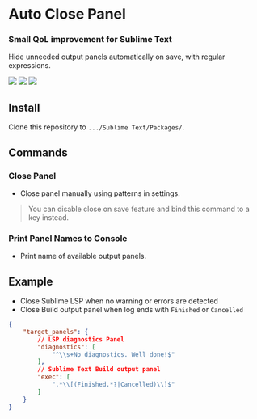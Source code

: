 # Auto Close Panel

### Small QoL improvement for Sublime Text

Hide unneeded output panels automatically on save, with regular expressions.

[![](https://img.shields.io/badge/Platform-Linux%20/%20macOS%20/%20Windows-blue.svg)][packagecontrol]
[![](https://img.shields.io/badge/Sublime%20Text-3+-orange.svg)][packagecontrol]
[![](https://img.shields.io/github/v/tag/aerobounce/Sublime-AutoClosePanel?display_name=tag)][packagecontrol]

## Install

Clone this repository to `.../Sublime Text/Packages/`.

## Commands

### Close Panel

- Close panel manually using patterns in settings.
> You can disable close on save feature and bind this command to a key instead.

### Print Panel Names to Console

- Print name of available output panels.

## Example

- Close Sublime LSP when no warning or errors are detected
- Close Build output panel when log ends with `Finished` or `Cancelled`

```json
{
    "target_panels": {
        // LSP diagnostics Panel
        "diagnostics": [
            "^\\s+No diagnostics. Well done!$"
        ],
        // Sublime Text Build output panel
        "exec": [
            ".*\\[(Finished.*?|Cancelled)\\]$"
        ]
    }
}
```

[packagecontrol]: https://packagecontrol.io/packages/Swift%20Format
